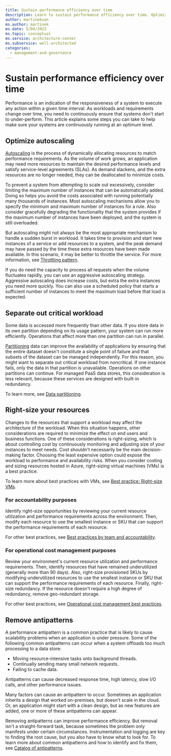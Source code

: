 ```yaml
---
title: Sustain performance efficiency over time
description: Learn to sustain performance efficiency over time. Optimize autoscaling, separate out critical workload, right-size your resources, and remote antipatterns.
author: martinekuan
ms.author: martinek
ms.date: 5/04/2023
ms.topic: conceptual
ms.service: architecture-center
ms.subservice: well-architected
categories:
  - management-and-governance
---
```


# Sustain performance efficiency over time

Performance is an indication of the responsiveness of a system to execute any action within a given time interval. As workloads and requirements change over time, you need to continuously ensure that systems don't start to under-perform. This article explains some steps you can take to help make sure your systems are continuously running at an optimum level.

## Optimize autoscaling

[Autoscaling](./design-scale.md#use-autoscaling-to-manage-load-increases-and-decreases) is the process of dynamically allocating resources to match performance requirements. As the volume of work grows, an application may need more resources to maintain the desired performance levels and satisfy service-level agreements (SLAs). As demand slackens, and the extra resources are no longer needed, they can be deallocated to minimize costs.

To prevent a system from attempting to scale out excessively, consider limiting the maximum number of instances that can be automatically added. Doing so helps you avoid the costs associated with running potentially many thousands of instances. Most autoscaling mechanisms allow you to specify the minimum and maximum number of instances for a rule. Also consider gracefully degrading the functionality that the system provides if the maximum number of instances have been deployed, and the system is still overloaded.

But autoscaling might not always be the most appropriate mechanism to handle a sudden burst in workload. It takes time to provision and start new instances of a service or add resources to a system, and the peak demand may have passed by the time these extra resources have been made available. In this scenario, it may be better to throttle the service. For more information, see [Throttling pattern](/azure/architecture/patterns/throttling).

If you do need the capacity to process all requests when the volume fluctuates rapidly, you can use an aggressive autoscaling strategy. Aggressive autoscaling does increase costs, but extra the extra instances you need more quickly. You can also use a scheduled policy that starts a sufficient number of instances to meet the maximum load before that load is expected.

## Separate out critical workload

Some data is accessed more frequently than other data. If you store data in its own partition depending on its usage pattern, your system can run more efficiently. Operations that affect more than one partition can run in parallel.

[Partitioning](./optimize-partition.md) data can improve the availability of applications by ensuring that the entire dataset doesn't constitute a single point of failure and that subsets of the dataset can be managed independently. For this reason, you might want to separate out critical workload from noncritical. If one instance fails, only the data in that partition is unavailable. Operations on other partitions can continue. For managed PaaS data stores, this consideration is less relevant, because these services are designed with built-in redundancy.

To learn more, see [Data partitioning](/azure/architecture/best-practices/data-partitioning).

## Right-size your resources

Changes to the resources that support a workload may affect the architecture of the workload. When this situation happens, other considerations are required to minimize the effect on end users and business functions. One of these considerations is right-sizing, which is about controlling cost by continuously monitoring and adjusting size of your instances to meet needs. Cost shouldn't necessarily be the main decision-making factor. Choosing the least expensive option could expose the workload to performance and availability risks. When you consider costing and sizing resources hosted in Azure, right-sizing virtual machines (VMs) is a best practice.

To learn more about best practices with VMs, see [Best practice: Right-size VMs](/azure/cloud-adoption-framework/govern/cost-management/best-practices#best-practice-right-size-vms).

### For accountability purposes

Identify right-size opportunities by reviewing your current resource utilization and performance requirements across the environment. Then, modify each resource to use the smallest instance or SKU that can support the performance requirements of each resource.

For other best practices, see [Best practices by team and accountability](/azure/cloud-adoption-framework/govern/cost-management/best-practices#best-practices-by-team-and-accountability).

### For operational cost management purposes

Review your environment's current resource utilization and performance requirements. Then, identify resources that have remained underutilized (generally more than 90 days). Also, right-size provisioned SKUs by modifying underutilized resources to use the smallest instance or SKU that can support the performance requirements of each resource. Finally, right-size redundancy. If the resource doesn't require a high degree of redundancy, remove geo-redundant storage.

For other best practices, see [Operational cost management best practices](/azure/cloud-adoption-framework/govern/cost-management/best-practices#operational-cost-management-best-practices).

## Remove antipatterns

A performance antipattern is a common practice that is likely to cause scalability problems when an application is under pressure. Some of the following common antipatterns can occur when a system offloads too much processing to a data store:

* Moving resource-intensive tasks onto background threads.
* Continually sending many small network requests.
* Failing to cache data.

Antipatterns can cause decreased response time, high latency, slow I/O calls, and other performance issues.

Many factors can cause an antipattern to occur. Sometimes an application inherits a design that worked on-premises, but doesn't scale in the cloud. Or, an application might start with a clean design, but as new features are added, one or more of these antipatterns can appear.

Removing antipatterns can improve performance efficiency. But removal isn't a straight-forward task, because sometimes the problem only manifests under certain circumstances. Instrumentation and logging are key to finding the root cause, but you also have to know what to look for. To learn more about common antipatterns and how to identify and fix them, see [Catalog of antipatterns](/azure/architecture/antipatterns/#catalog-of-antipatterns).
